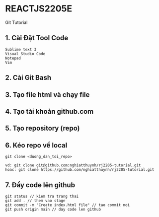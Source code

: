 # REACTJS2205E
Git Tutorial

## 1. Cài Đặt Tool Code
    Sublime text 3
    Visual Studio Code
    Notepad
    Vim

## 2. Cài Git Bash

## 3. Tạo file html và chạy file

## 4. Tạo tài khoản github.com

## 5. Tạo repository (repo)

## 6. Kéo repo về local
    git clone <duong_dan_toi_repo>

    vd: git clone git@github.com:nghiatthuynh/rj2205-tutorial.git
    hoac: git clone https://github.com/nghiatthuynh/rj2205-tutorial.git

## 7. Đẩy code lên github
    git status // kiem tra trang thai
    git add . // them vao stage
    git commit -m "Create index.html file" // tao commit moi
    git push origin main // day code len github
